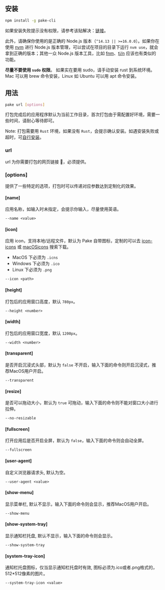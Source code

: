 ## 安装

```bash
npm install -g pake-cli
```

如果安装失败提示没有权限，请参考该贴解决：[链接](https://gist.github.com/Giancarlos/d087f8a9e6516716da98ad0c0f5a8f58)。

此外，请确保你使用的是正确的 Node.js 版本（`^14.13 || >=16.0.0`）。如果你在使用 [nvm](https://github.com/nvm-sh/nvm) 进行 Node.js 版本管理，可以尝试在项目的目录下运行 `nvm use`，就会拿到正确的版本；其他一众 Node.js 版本工具，比如 [fnm](https://github.com/Schniz/fnm)、[tj/n](https://github.com/tj/n) 应该也有类似的功能。

**尽量不要使用 `sudo` 权限**。 如果实在要用 sudo，请手动安装 rust 到系统环境。Mac 可以用 brew 命令安装，Linux 如 Ubuntu 可以用 apt 命令安装。


## 用法

```bash
pake url [options]
```

打包完成后的应用程序默认为当前工作目录，首次打包由于需配置好环境，需要一些时间，请耐心等待即可。

Note: 打包需要用 `Rust` 环境，如果没有 `Rust`，会提示确认安装。如遇安装失败或超时，可[自行安装](https://www.rust-lang.org/tools/install)。

### url

url 为你需要打包的网页链接 🔗，必须提供。

### [options]

提供了一些特定的选项，打包时可以传递对应参数达到定制化的效果。

#### [name]

应用名称，如输入时未指定，会提示你输入，尽量使用英语。

```shell
--name <value>
```

#### [icon]

应用 icon，支持本地/远程文件，默认为 Pake 自带图标，定制的可以去 [icon-icons](https://icon-icons.com) 或 [macOSicons](https://macosicons.com/#/) 搜索下载。

- MacOS 下必须为 `.icns`
- Windows 下必须为 `.ico`
- Linux 下必须为 `.png`

```shell
--icon <path>
```

#### [height]

打包后的应用窗口高度，默认 `780px`。

```shell
--height <number>
```

#### [width]

打包后的应用窗口宽度，默认 `1200px`。

```shell
--width <number>
```

#### [transparent]

是否开启沉浸式头部，默认为 `false` 不开启，输入下面的命令则开启沉浸式，推荐MacOS用户开启。

```shell
--transparent
```

#### [resize]

是否可以拖动大小，默认为 `true` 可拖动，输入下面的命令则不能对窗口大小进行拉伸。

```shell
--no-resizable
```

#### [fullscreen]

打开应用后是否开启全屏，默认为 `false`，输入下面的命令则会自动全屏。

```shell
--fullscreen
```

#### [user-agent]

自定义浏览器请求头, 默认为空。

```shell
--user-agent <value>
```

#### [show-menu]

显示菜单栏, 默认不显示，输入下面的命令则会显示，推荐MacOS用户开启。

```shell
--show-menu
```

#### [show-system-tray]

显示通知栏托盘, 默认不显示，输入下面的命令则会显示。

```shell
--show-system-tray
```

#### [system-tray-icon]

通知栏托盘图标，仅当显示通知栏托盘时有效, 图标必须为.ico或者.png格式的，512*512像素的图片。

```shell
--system-tray-icon <value>
```